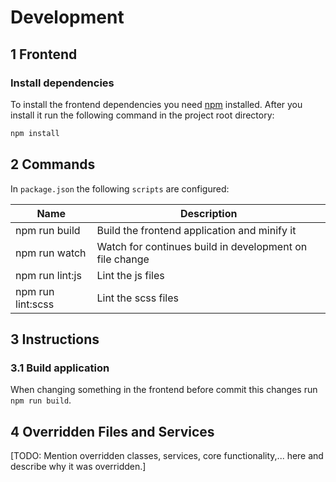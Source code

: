 # Development

## 1 Frontend

### Install dependencies

To install the frontend dependencies you need [npm](https://www.npmjs.com/get-npm) installed.
After you install it run the following command in the project root directory:

```bash
npm install
```

## 2 Commands

In `package.json` the following `scripts` are configured:

| Name               | Description
|--------------------|--------------------------------------------------------------
| npm run build      | Build the frontend application and minify it
| npm run watch      | Watch for continues build in development on file change
| npm run lint:js    | Lint the js files
| npm run lint:scss  | Lint the scss files

## 3 Instructions

### 3.1 Build application

When changing something in the frontend before commit this changes run `npm run build`.

## 4 Overridden Files and Services

[TODO: Mention overridden classes, services, core functionality,... here and describe why it was overridden.]
